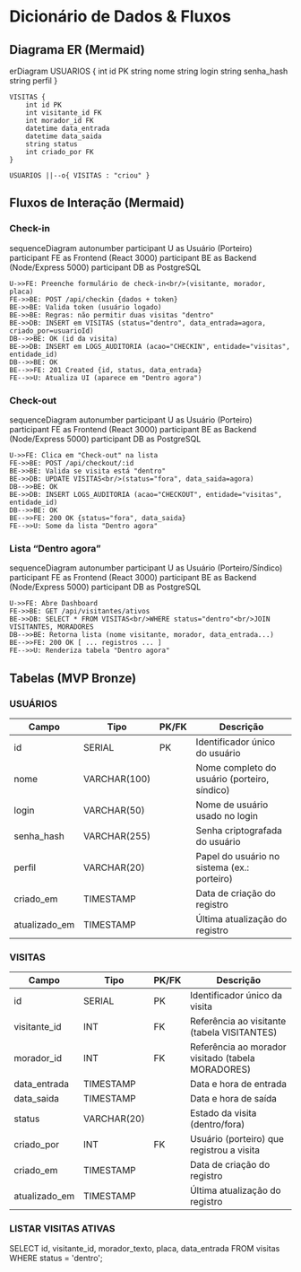 # Dicionário de Dados & Fluxos

## Diagrama ER (Mermaid)

erDiagram
    USUARIOS {
        int id PK
        string nome
        string login
        string senha_hash
        string perfil
    }

    VISITAS {
        int id PK
        int visitante_id FK
        int morador_id FK
        datetime data_entrada
        datetime data_saida
        string status
        int criado_por FK
    }

    USUARIOS ||--o{ VISITAS : "criou" }

## Fluxos de Interação (Mermaid)
### Check-in

sequenceDiagram
    autonumber
    participant U as Usuário (Porteiro)
    participant FE as Frontend (React 3000)
    participant BE as Backend (Node/Express 5000)
    participant DB as PostgreSQL

    U->>FE: Preenche formulário de check-in<br/>(visitante, morador, placa)
    FE->>BE: POST /api/checkin {dados + token}
    BE->>BE: Valida token (usuário logado)
    BE->>BE: Regras: não permitir duas visitas "dentro"
    BE->>DB: INSERT em VISITAS (status="dentro", data_entrada=agora, criado_por=usuarioId)
    DB-->>BE: OK (id da visita)
    BE->>DB: INSERT em LOGS_AUDITORIA (acao="CHECKIN", entidade="visitas", entidade_id)
    DB-->>BE: OK
    BE-->>FE: 201 Created {id, status, data_entrada}
    FE-->>U: Atualiza UI (aparece em "Dentro agora")


### Check-out

sequenceDiagram
    autonumber
    participant U as Usuário (Porteiro)
    participant FE as Frontend (React 3000)
    participant BE as Backend (Node/Express 5000)
    participant DB as PostgreSQL

    U->>FE: Clica em "Check-out" na lista
    FE->>BE: POST /api/checkout/:id
    BE->>BE: Valida se visita está "dentro"
    BE->>DB: UPDATE VISITAS<br/>(status="fora", data_saida=agora)
    DB-->>BE: OK
    BE->>DB: INSERT LOGS_AUDITORIA (acao="CHECKOUT", entidade="visitas", entidade_id)
    DB-->>BE: OK
    BE-->>FE: 200 OK {status="fora", data_saida}
    FE-->>U: Some da lista "Dentro agora"


### Lista “Dentro agora”

sequenceDiagram
    autonumber
    participant U as Usuário (Porteiro/Síndico)
    participant FE as Frontend (React 3000)
    participant BE as Backend (Node/Express 5000)
    participant DB as PostgreSQL

    U->>FE: Abre Dashboard
    FE->>BE: GET /api/visitantes/ativos
    BE->>DB: SELECT * FROM VISITAS<br/>WHERE status="dentro"<br/>JOIN VISITANTES, MORADORES
    DB-->>BE: Retorna lista (nome visitante, morador, data_entrada...)
    BE-->>FE: 200 OK [ ... registros ... ]
    FE-->>U: Renderiza tabela "Dentro agora"

## Tabelas (MVP Bronze)
### USUÁRIOS

| Campo        | Tipo           | PK/FK | Descrição                                      |
|--------------|----------------|-------|------------------------------------------------|
| id           | SERIAL         | PK    | Identificador único do usuário                 |
| nome         | VARCHAR(100)   |       | Nome completo do usuário (porteiro, síndico)   |
| login        | VARCHAR(50)    |       | Nome de usuário usado no login                 |
| senha_hash   | VARCHAR(255)   |       | Senha criptografada do usuário                 |
| perfil       | VARCHAR(20)    |       | Papel do usuário no sistema (ex.: porteiro)    |
| criado_em    | TIMESTAMP      |       | Data de criação do registro                    |
| atualizado_em| TIMESTAMP      |       | Última atualização do registro                 |


### VISITAS

| Campo        | Tipo           | PK/FK | Descrição                                      |
|--------------|----------------|-------|------------------------------------------------|
| id           | SERIAL         | PK    | Identificador único da visita                  |
| visitante_id | INT            | FK    | Referência ao visitante (tabela VISITANTES)    |
| morador_id   | INT            | FK    | Referência ao morador visitado (tabela MORADORES) |
| data_entrada | TIMESTAMP      |       | Data e hora de entrada                         |
| data_saida   | TIMESTAMP      |       | Data e hora de saída                           |
| status       | VARCHAR(20)    |       | Estado da visita (dentro/fora)                 |
| criado_por   | INT            | FK    | Usuário (porteiro) que registrou a visita      |
| criado_em    | TIMESTAMP      |       | Data de criação do registro                    |
| atualizado_em| TIMESTAMP      |       | Última atualização do registro                 |


### LISTAR VISITAS ATIVAS 

SELECT id, visitante_id, morador_texto, placa, data_entrada
FROM visitas
WHERE status = 'dentro';